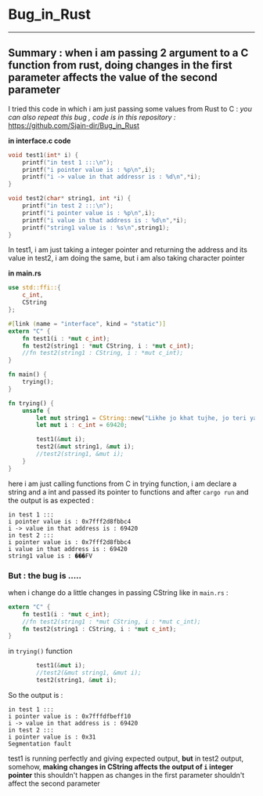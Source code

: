 # Bug_in_Rust
<!--
Thank you for filing a bug report! 🐛 Please provide a short summary of the bug,
along with any information you feel relevant to replicating the bug.
-->
----------------------
**Summary :** 
when i am passing 2 argument to a C function from rust, doing changes in the first parameter affects the value of the second parameter
----------------------
I tried this code in which i am just passing some values from Rust to C :
_you can also repeat this bug , code is in this repository :_ https://github.com/Sjain-dir/Bug_in_Rust

**in interface.c code** 
```C
void test1(int* i) {
    printf("in test 1 :::\n");
    printf("i pointer value is : %p\n",i);
    printf("i -> value in that addressr is : %d\n",*i);
}

void test2(char* string1, int *i) {
    printf("in test 2 :::\n");
    printf("i pointer value is : %p\n",i);
    printf("i value in that address is : %d\n",*i);
    printf("string1 value is : %s\n",string1);
}
```
In test1, i am just taking a integer pointer and returning the address and its value
in test2, i am doing the same, but i am also taking character pointer

**in main.rs** 
```rust
use std::ffi::{
    c_int,
    CString
};

#[link (name = "interface", kind = "static")]
extern "C" {
    fn test1(i : *mut c_int);
    fn test2(string1 : *mut CString, i : *mut c_int);
    //fn test2(string1 : CString, i : *mut c_int);
}

fn main() {
    trying();
}

fn trying() {
    unsafe {
        let mut string1 = CString::new("Likhe jo khat tujhe, jo teri yaad mee...........").expect("lol error in payload");
        let mut i : c_int = 69420;

        test1(&mut i);
        test2(&mut string1, &mut i);
        //test2(string1, &mut i);
    }
}
```
here i am just calling functions from C 
in trying function, i am declare a string and a int and passed its pointer to functions
and after `cargo run`
and the output is as expected :
```
in test 1 :::
i pointer value is : 0x7fff2d8fbbc4
i -> value in that address is : 69420
in test 2 :::
i pointer value is : 0x7fff2d8fbbc4
i value in that address is : 69420
string1 value is : ���FV
```
### **But : the bug is .....**
when i change do a little changes in passing CString like in `main.rs` : 
```rust
extern "C" {
    fn test1(i : *mut c_int);
    //fn test2(string1 : *mut CString, i : *mut c_int);
    fn test2(string1 : CString, i : *mut c_int);
}
```
in `trying()` function
```rust
        test1(&mut i);
        //test2(&mut string1, &mut i);
        test2(string1, &mut i);
```
So the output is : 
```
in test 1 :::
i pointer value is : 0x7fffdfbeff10
i -> value in that address is : 69420
in test 2 :::
i pointer value is : 0x31
Segmentation fault
```
test1 is running perfectly and giving expected output,
**but** in test2 output, somehow, **making changes in CString affects the output of `i` integer pointer**
this shouldn't happen as changes in the first parameter shouldn't affect the second parameter

